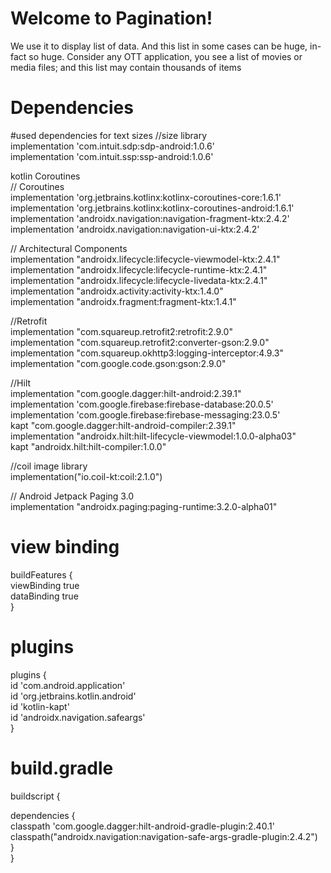 # Welcome to Pagination!
We use it to display list of data. And this list in some cases can be huge, in-fact so huge. Consider any OTT application, you see a list of movies or media files; and this list may contain thousands of items



# Dependencies

 #used dependencies
 for text sizes
 //size library  
implementation 'com.intuit.sdp:sdp-android:1.0.6'  
implementation 'com.intuit.ssp:ssp-android:1.0.6'  

kotlin Coroutines  
// Coroutines  
implementation 'org.jetbrains.kotlinx:kotlinx-coroutines-core:1.6.1'  
implementation 'org.jetbrains.kotlinx:kotlinx-coroutines-android:1.6.1'  
implementation 'androidx.navigation:navigation-fragment-ktx:2.4.2'  
implementation 'androidx.navigation:navigation-ui-ktx:2.4.2'  


// Architectural Components  
implementation "androidx.lifecycle:lifecycle-viewmodel-ktx:2.4.1"  
implementation "androidx.lifecycle:lifecycle-runtime-ktx:2.4.1"  
implementation "androidx.lifecycle:lifecycle-livedata-ktx:2.4.1"  
implementation "androidx.activity:activity-ktx:1.4.0"  
implementation "androidx.fragment:fragment-ktx:1.4.1"  


//Retrofit  
implementation "com.squareup.retrofit2:retrofit:2.9.0"  
implementation "com.squareup.retrofit2:converter-gson:2.9.0"  
implementation "com.squareup.okhttp3:logging-interceptor:4.9.3"  
implementation "com.google.code.gson:gson:2.9.0"  


//Hilt  
implementation "com.google.dagger:hilt-android:2.39.1"  
implementation 'com.google.firebase:firebase-database:20.0.5'  
implementation 'com.google.firebase:firebase-messaging:23.0.5'  
kapt "com.google.dagger:hilt-android-compiler:2.39.1"  
implementation "androidx.hilt:hilt-lifecycle-viewmodel:1.0.0-alpha03"  
kapt "androidx.hilt:hilt-compiler:1.0.0"  

//coil image library  
implementation("io.coil-kt:coil:2.1.0")  

// Android Jetpack Paging 3.0  
implementation "androidx.paging:paging-runtime:3.2.0-alpha01"


# view binding 
buildFeatures {  
  viewBinding true  
  dataBinding true  
} 

# plugins
plugins {  
  id 'com.android.application'  
  id 'org.jetbrains.kotlin.android'  
  id 'kotlin-kapt'  
  id 'androidx.navigation.safeargs'  
}  

# build.gradle

buildscript {  
  
  dependencies {  
  classpath 'com.google.dagger:hilt-android-gradle-plugin:2.40.1'  
  classpath("androidx.navigation:navigation-safe-args-gradle-plugin:2.4.2")  
  }  
} 